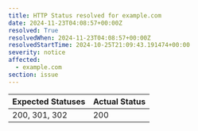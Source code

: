 ```yaml
---
title: HTTP Status resolved for example.com
date: 2024-11-23T04:08:57+00:00Z
resolved: True
resolvedWhen: 2024-11-23T04:08:57+00:00Z
resolvedStartTime: 2024-10-25T21:09:43.191474+00:00
severity: notice
affected:
  - example.com
section: issue
---
```


| Expected Statuses | Actual Status  |
|-------------------|----------------|
| 200, 301, 302 | 200 |
